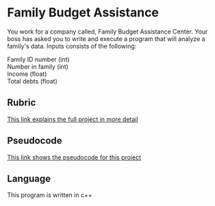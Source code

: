 # Family Budget Assistance
You work for a company called, Family Budget Assistance Center. Your boss has asked you to write and execute a program that will analyze a family's data. Inputs consists of the following: 

Family ID number (int)  
Number in family (int)  
Income (float)  
Total debts (float)  

## Rubric 
[This link explains the full project in more detail](https://github.com/dirky9000/Family-Budget-Assistance/blob/main/docs/Family-Budget-Assistance-Rubric.pdf)

## Pseudocode 
[This link shows the pseudocode for this project](https://github.com/dirky9000/Family-Budget-Assistance/blob/main/docs/Family-Budget-Assistance-Pseudocode)

## Language
This program is written in c++
